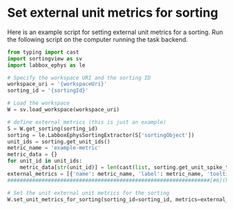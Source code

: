 # Set external unit metrics for sorting

Here is an example script for setting external unit metrics for a sorting. Run the following script on the computer running the task backend.

```python
from typing import cast
import sortingview as sv
import labbox_ephys as le

# Specify the workspace URI and the sorting ID
workspace_uri = '{workspaceUri}'
sorting_id = '{sortingId}'

# Load the workspace
W = sv.load_workspace(workspace_uri)

# define external_metrics (this is just an example)
S = W.get_sorting(sorting_id)
sorting = le.LabboxEphysSortingExtractor(S['sortingObject'])
unit_ids = sorting.get_unit_ids()
metric_name = 'example-metric'
metric_data = {}
for unit_id in unit_ids:
    metric_data[str(unit_id)] = len(cast(list, sorting.get_unit_spike_train(unit_id)))
external_metrics = [{'name': metric_name, 'label': metric_name, 'tooltip': metric_name, 'data': metric_data }]
#################################################################[#6](https://github.com/magland/sortingview/issues/6)

# Set the unit external unit metrics for the sorting
W.set_unit_metrics_for_sorting(sorting_id=sorting_id, metrics=external_metrics)
```